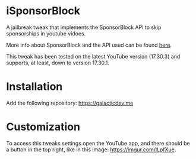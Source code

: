 # iSponsorBlock
A jailbreak tweak that implements the SponsorBlock API to skip sponsorships in youtube vidoes.

More info about SponsorBlock and the API used can be found [here](https://sponsor.ajay.app).

This tweak has been tested on the latest YouTube version (17.30.3) and supports, at least, down to version 17.30.1.

# Installation

Add the following repository: https://galacticdev.me

# Customization
To access this tweaks settings open the YouTube app, and there should be a button in the top right, like in this image: https://imgur.com/lLpfXue.
